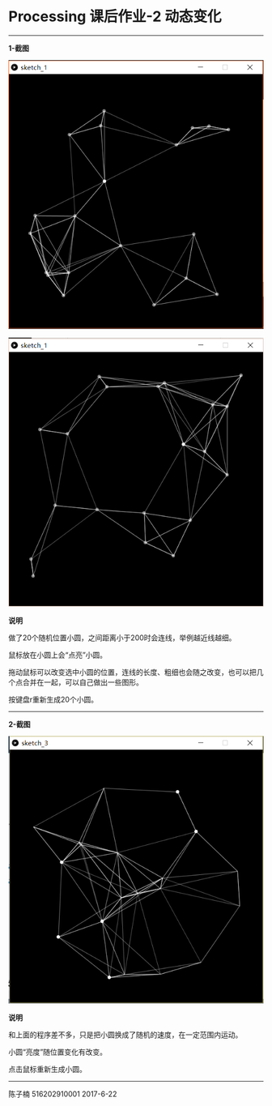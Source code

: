 # Processing 课后作业-2 动态变化
-------------------------

**1-截图**

![1]( https://github.com/c1cccc/pic/blob/master/2-1.PNG)

![2]( https://github.com/c1cccc/pic/blob/master/2-2.PNG)


**说明**


做了20个随机位置小圆，之间距离小于200时会连线，举例越近线越细。

鼠标放在小圆上会“点亮”小圆。

拖动鼠标可以改变选中小圆的位置，连线的长度、粗细也会随之改变，也可以把几个点合并在一起，可以自己做出一些图形。

按键盘r重新生成20个小圆。

-------------------------

**2-截图**

![1]( https://github.com/c1cccc/pic/blob/master/2-3.PNG)

**说明**

和上面的程序差不多，只是把小圆换成了随机的速度，在一定范围内运动。

小圆“亮度”随位置变化有改变。

点击鼠标重新生成小圆。

-------------------------

陈子楠 516202910001 2017-6-22
